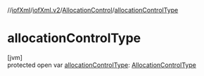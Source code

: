 //[iofXml](../../../index.md)/[iofXml.v2](../index.md)/[AllocationControl](index.md)/[allocationControlType](allocation-control-type.md)

# allocationControlType

[jvm]\
protected open var [allocationControlType](allocation-control-type.md): [AllocationControlType](../-allocation-control-type/index.md)
